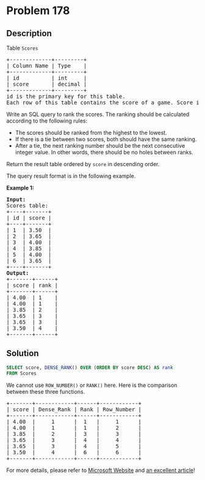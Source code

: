 # Problem 178

## Description

Table `Scores`

<pre>
+-------------+---------+
| Column Name | Type    |
+-------------+---------+
| id          | int     |
| score       | decimal |
+-------------+---------+
id is the primary key for this table.
Each row of this table contains the score of a game. Score is a floating point value with two decimal places.
</pre>

Write an SQL query to rank the scores. The ranking should be calculated according to the following rules:

- The scores should be ranked from the highest to the lowest.
- If there is a tie between two scores, both should have the same ranking.
- After a tie, the next ranking number should be the next consecutive integer value. In other words, there should be no holes between ranks.

Return the result table ordered by `score` in descending order.

The query result format is in the following example.

**Example 1:**

<pre>
<b>Input:</b>
Scores table:
+----+-------+
| id | score |
+----+-------+
| 1  | 3.50  |
| 2  | 3.65  |
| 3  | 4.00  |
| 4  | 3.85  |
| 5  | 4.00  |
| 6  | 3.65  |
+----+-------+
<b>Output:</b>
+-------+------+
| score | rank |
+-------+------+
| 4.00  | 1    |
| 4.00  | 1    |
| 3.85  | 2    |
| 3.65  | 3    |
| 3.65  | 3    |
| 3.50  | 4    |
+-------+------+
</pre>

## Solution

```sql
SELECT score, DENSE_RANK() OVER (ORDER BY score DESC) AS rank
FROM Scores
```

We cannot use `ROW_NUMBER()` or `RANK()` here. Here is the comparison between these three functions.

<pre>
+-------+------------+------+------------+
| score | Dense_Rank | Rank | Row_Number |
+-------+------------+------+------------+
| 4.00  |     1      |  1   |     1      |
| 4.00	|     1      |	1   |     2      |
| 3.85	|     2      |	3   |     3      |
| 3.65	|     3	     |	4   |	  4      |
| 3.65	|     3	     |	4   |	  5      |
| 3.50	|     4      |  6   |	  6      |
+-------+------------+------+------------+
</pre>

For more details, please refer to [Microsoft Website](https://docs.microsoft.com/en-us/sql/t-sql/functions/ranking-functions-transact-sql?view=sql-server-ver15) and [an excellent article](https://www.sqlshack.com/overview-of-sql-rank-functions/)!
